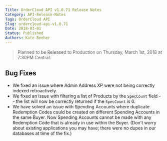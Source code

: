 ```yaml
---
Title: OrderCloud API v1.0.71 Release Notes
Category: API-Release-Notes
Tags: OrderCloud API
Slug: ordercloud-api-v1.0.71
Date: 2018-03-01
Status: Published
Authors: Kate Reeher
---
```


>Planned to be Released to Production on Thursday, March 1st, 2018 at 7:30PM Central.

## Bug Fixes

- We fixed an issue where Admin Address XP were not being correctly indexed retroactively.
- We fixed an issue with filtering a list of Products by the `SpecCount` field -- the list will now be correctly returned if the `SpecCount` is 0.
- We have solved an issue with Spending Accounts where duplicate Redemption Codes could be created on different Spending Accounts in the same Buyer. Now Spending Accounts cannot be made with any Redemption Code that is already in use within the Buyer. (Don't worry about existing applications you may have; there were no dupes in our databases at time of the fix.)